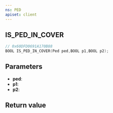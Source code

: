 ```yaml
---
ns: PED
apiset: client
---
```

## IS_PED_IN_COVER

```c
// 0x60DFD0691A170B88
BOOL IS_PED_IN_COVER(Ped ped,BOOL p1,BOOL p2);
```


## Parameters
* **ped**:
* **p1**:
* **p2**:

## Return value